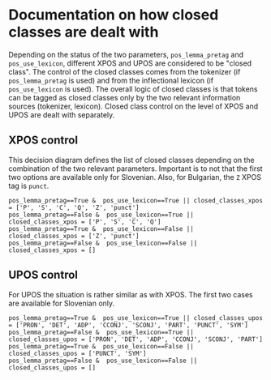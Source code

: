 # Documentation on how closed classes are dealt with

Depending on the status of the two parameters, ```pos_lemma_pretag``` and ```pos_use_lexicon```, different XPOS and UPOS are considered to be "closed class". The control of the closed classes comes from the tokenizer (if ```pos_lemma_pretag``` is used) and from the inflectional lexicon (if ```pos_use_lexicon``` is used). The overall logic of closed classes is that tokens can be tagged as closed classes only by the two relevant information sources (tokenizer, lexicon). Closed class control on the level of XPOS and UPOS are dealt with separately.

## XPOS control

This decision diagram defines the list of closed classes depending on the combination of the two relevant parameters. Important is to not that the first two options are available only for Slovenian. Also, for Bulgarian, the `Z` XPOS tag is `punct`.

```
pos_lemma_pretag==True &  pos_use_lexicon==True || closed_classes_xpos = ['P', 'S', 'C', 'Q', 'Z', 'punct']
pos_lemma_pretag==False &  pos_use_lexicon==True || closed_classes_xpos = ['P', 'S', 'C', 'Q']
pos_lemma_pretag==True &  pos_use_lexicon==False || closed_classes_xpos = ['Z', 'punct']
pos_lemma_pretag==False &  pos_use_lexicon==False || closed_classes_xpos = []
```

## UPOS control

For UPOS the situation is rather similar as with XPOS. The first two cases are available for Slovenian only.

```
pos_lemma_pretag==True &  pos_use_lexicon==True || closed_classes_upos = ['PRON', 'DET', 'ADP', 'CCONJ', 'SCONJ', 'PART', 'PUNCT', 'SYM']
pos_lemma_pretag==False &  pos_use_lexicon==True || closed_classes_upos = ['PRON', 'DET', 'ADP', 'CCONJ', 'SCONJ', 'PART']
pos_lemma_pretag==True &  pos_use_lexicon==False || closed_classes_upos = ['PUNCT', 'SYM']
pos_lemma_pretag==False &  pos_use_lexicon==False || closed_classes_upos = []
```
